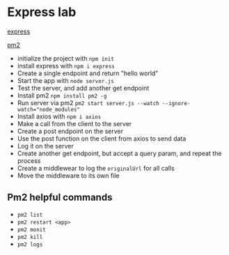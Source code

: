 # Express lab
[express](https://expressjs.com/en/4x/api.html)

[pm2](http://pm2.keymetrics.io/docs/usage/quick-start/)

- initialize the project with `npm init`
- install express with `npm i express`
- Create a single endpoint and return "hello world"
- Start the app with `node server.js`
- Test the server, and add another get endpoint
- Install pm2 `npm install pm2 -g` 
- Run server via pm2 `pm2 start server.js --watch --ignore-watch="node_modules"`
- Install axios with `npm i axios`
- Make a call from the client to the server
- Create a post endpoint on the server
- Use the post function on the client from axios to send data
- Log it on the server
- Create another get endpoint, but accept a query param, and repeat the process
- Create a middlewear to log the `originalUrl` for all calls
- Move the middleware to its own file


## Pm2 helpful commands
- `pm2 list`
- `pm2 restart <app>`
- `pm2 monit`
- `pm2 kill`
- `pm2 logs`